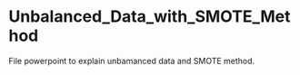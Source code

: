 # Unbalanced_Data_with_SMOTE_Method
<p>File powerpoint to explain unbamanced data and SMOTE method.</p>
